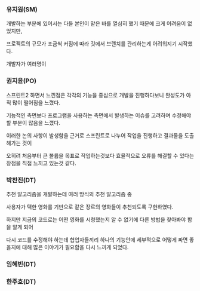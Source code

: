 ### 유지원(SM)
개발하는 부분에 있어서는 다들 본인이 맡은 바를 열심히 했기 때문에 크게 어려움이 없었지만,

프로젝트의 규모가 조금씩 커짐에 따라 깃에서 브랜치를 관리하는게 어려워지기 시작했다.

개발자가 여러명이
### 권지윤(PO)
스프린트2 하면서 느낀점은 각각의 기능을 중심으로 개발을 진행하다보니 완성도가 아직 많이 떨어짐을 느꼈다. 

기능적인 측면보다 프로그램을 사용하는 측면에서 발생하는 이슈를 고려하며 수정해야할 부분이 많음을 느꼈다. 

이러한 논의 사항이 발생함을 근거로 스프린트로 나누어 작업을 진행하고 결과물을 도출해가는 것이 

오히려 처음부터 큰 볼륨을 목표로 작업하는것보다 효율적으로 오류를 해결할 수 있다는 장점을 직접 느끼고 있는것 같다.
### 박찬진(DT)
추천 알고리즘을 개발하는데 여러 방식의 추천 알고리즘 중 

사용자가 택한 영화를 기반으로 같은 장르의 영화들이 추천되도록 구현하였다.

하지만 지금의 코드로는 어떤 영화를 시청했는지 알 수 없기에 다른 방법을 찾아봐야 함을 알게 되어 

다시 코드를 수정해야 하는데 협업자들끼리 하나의 기능안에 세부적으로 어떻게 짜면 좋을지에 대해 많은 이야기가 필요함을 다시 느끼게 되었다.
### 임혜빈(DT)

### 한주호(DT)

